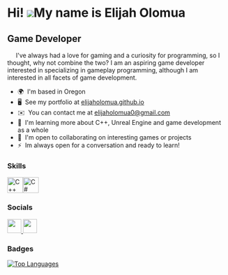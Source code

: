 Hi! ![](https://user-images.githubusercontent.com/18350557/176309783-0785949b-9127-417c-8b55-ab5a4333674e.gif)My name is Elijah Olomua
=====================================================================================================================================

Game Developer
--------------

&nbsp;&nbsp;&nbsp;&nbsp; I've always had a love for gaming and a curiosity for programming, so I thought, why not combine the two? I am an aspiring game developer interested in specializing in gameplay programming, although I am interested in all facets of game development.

* 🌍  I'm based in Oregon
* 🖥️  See my portfolio at [elijaholomua.github.io](http://elijaholomua.github.io)
* ✉️  You can contact me at [elijaholomua0@gmail.com](mailto:elijaholomua0@gmail.com)
* 🧠  I'm learning more about C++, Unreal Engine and game development as a whole
* 🤝  I'm open to collaborating on interesting games or projects
* ⚡  Im always open for a conversation and ready to learn!

### Skills


<p align="left">
<a href="https://docs.microsoft.com/en-us/cpp/?view=msvc-170" target="_blank" rel="noreferrer"><img src="https://raw.githubusercontent.com/danielcranney/readme-generator/main/public/icons/skills/cplusplus-colored.svg" width="36" height="36" alt="C++" /></a><a href="https://docs.microsoft.com/en-us/dotnet/csharp/" target="_blank" rel="noreferrer"><img src="https://raw.githubusercontent.com/danielcranney/readme-generator/main/public/icons/skills/csharp-colored.svg" width="36" height="36" alt="C#" /></a>
</p>


### Socials

<p align="left"> <a href="https://www.github.com/elijaholomua" target="_blank" rel="noreferrer"> <picture> <source media="(prefers-color-scheme: dark)" srcset="https://raw.githubusercontent.com/danielcranney/readme-generator/main/public/icons/socials/github-dark.svg" /> <source media="(prefers-color-scheme: light)" srcset="https://raw.githubusercontent.com/danielcranney/readme-generator/main/public/icons/socials/github.svg" /> <img src="https://raw.githubusercontent.com/danielcranney/readme-generator/main/public/icons/socials/github.svg" width="32" height="32" /> </picture> </a> <a href="https://www.linkedin.com/in/elijah-olomua" target="_blank" rel="noreferrer"> <picture> <source media="(prefers-color-scheme: dark)" srcset="https://raw.githubusercontent.com/danielcranney/readme-generator/main/public/icons/socials/linkedin-dark.svg" /> <source media="(prefers-color-scheme: light)" srcset="https://raw.githubusercontent.com/danielcranney/readme-generator/main/public/icons/socials/linkedin.svg" /> <img src="https://raw.githubusercontent.com/danielcranney/readme-generator/main/public/icons/socials/linkedin.svg" width="32" height="32" /> </picture> </a></p>

### Badges

<a href="https://github.com/elijaholomua" align="left"><img src="https://github-readme-stats.vercel.app/api/top-langs/?username=elijaholomua&langs_count=10&title_color=0891b2&text_color=ffffff&icon_color=0891b2&bg_color=1c1917&hide_border=true&locale=en&custom_title=Top%20%Languages" alt="Top Languages" /></a>

